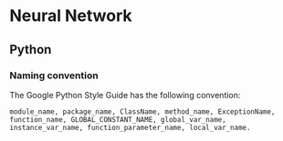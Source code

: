 # Neural Network

## Python

### Naming convention

The Google Python Style Guide has the following convention:
```
module_name, package_name, ClassName, method_name, ExceptionName, function_name, GLOBAL_CONSTANT_NAME, global_var_name,
instance_var_name, function_parameter_name, local_var_name.
```